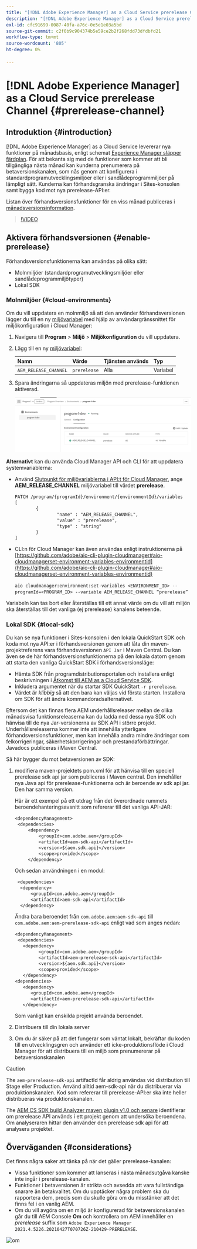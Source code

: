 ```yaml
---
title: "[!DNL Adobe Experience Manager] as a Cloud Service prerelease Channel"
description: "[!DNL Adobe Experience Manager] as a Cloud Service prerelease Channel"
exl-id: cfc91699-0087-40fa-a76c-0e5e1e03a5bd
source-git-commit: c2f0b9c904374b5e59ce2b2f268fdd73dfdbfd21
workflow-type: tm+mt
source-wordcount: '805'
ht-degree: 0%

---
```


# [!DNL Adobe Experience Manager] as a Cloud Service prerelease Channel {#prerelease-channel}


## Introduktion {#introduction}

[!DNL Adobe Experience Manager] as a Cloud Service levererar nya funktioner på månadsbasis, enligt schemat [Experience Manager släpper färdplan](https://experienceleague.adobe.com/docs/experience-manager-release-information/aem-release-updates/update-releases-roadmap.html?lang=en#aem-as-cloud-service). För att bekanta sig med de funktioner som kommer att bli tillgängliga nästa månad kan kunderna prenumerera på betaversionskanalen, som nås genom att konfigurera i standardprogramutvecklingsmiljöer eller i sandlådeprogrammiljöer på lämpligt sätt. Kunderna kan förhandsgranska ändringar i Sites-konsolen samt bygga kod mot nya prerelease-API:er.

Listan över förhandsversionsfunktioner för en viss månad publiceras i [månadsversionsinformation](/help/release-notes/release-notes-cloud/release-notes-current.md).

>[!VIDEO](/help/release-notes/assets/prerelease-overview.mp4)

## Aktivera förhandsversionen {#enable-prerelease}

Förhandsversionsfunktionerna kan användas på olika sätt:

* Molnmiljöer (standardprogramutvecklingsmiljöer eller sandlådeprogrammiljötyper)
* Lokal SDK

### Molnmiljöer {#cloud-environments}

Om du vill uppdatera en molnmiljö så att den använder förhandsversionen lägger du till en ny [miljövariabel](../implementing/cloud-manager/environment-variables.md) med hjälp av användargränssnittet för miljökonfiguration i Cloud Manager:

1. Navigera till **Program** > **Miljö** > **Miljökonfiguration** du vill uppdatera.
1. Lägg till en ny [miljövariabel](../implementing/cloud-manager/environment-variables.md):

   | Namn | Värde | Tjänsten används | Typ |
   |------|-------|-----------------|------|
   | `AEM_RELEASE_CHANNEL` | `prerelease` | Alla | Variabel |

1. Spara ändringarna så uppdateras miljön med prerelease-funktionen aktiverad.

   ![Ny miljövariabel](assets/env-configuration-prerelease.png)


**Alternativt** kan du använda Cloud Manager API och CLI för att uppdatera systemvariablerna:

* Använd [Slutpunkt för miljövariablerna i API:t för Cloud Manager](https://developer.adobe.com/experience-cloud/cloud-manager/reference/api/#operation/patchEnvironmentVariables), ange **AEM_RELEASE_CHANNEL** miljövariabel till värdet **prerelease**.

   ```
   PATCH /program/{programId}/environment/{environmentId}/variables
   [
           {
                   "name" : "AEM_RELEASE_CHANNEL",
                   "value" : "prerelease",
                   "type" : "string"
           }
   ]
   ```

* CLI:n för Cloud Manager kan även användas enligt instruktionerna på [https://github.com/adobe/aio-cli-plugin-cloudmanager#aio-cloudmanagerset-environment-variables-environmentid](https://github.com/adobe/aio-cli-plugin-cloudmanager#aio-cloudmanagerset-environment-variables-environmentid)

   ```aio cloudmanager:environment:set-variables <ENVIRONMENT_ID> --programId=<PROGRAM_ID> --variable AEM_RELEASE_CHANNEL “prerelease”```


Variabeln kan tas bort eller återställas till ett annat värde om du vill att miljön ska återställas till det vanliga (ej prerelease) kanalens beteende.

### Lokal SDK {#local-sdk}

Du kan se nya funktioner i Sites-konsolen i den lokala QuickStart SDK och koda mot nya API:er i förhandsversionen genom att låta din maven-projektreferens vara förhandsversionen `API Jar` i Maven Central. Du kan även se de här förhandsversionsfunktionerna på den lokala datorn genom att starta den vanliga QuickStart SDK i förhandsversionsläge:

* Hämta SDK från programdistributionsportalen och installera enligt beskrivningen i [Åtkomst till AEM as a Cloud Service SDK](/help/implementing/developing/introduction/aem-as-a-cloud-service-sdk.md).
* Inkludera argumentet när du startar SDK QuickStart `-r prerelease`.
* Värdet är *klibbig* så att den bara kan väljas vid första starten. Installera om SDK för att ändra kommandoradsalternativet.

Eftersom det kan finnas flera AEM underhållsreleaser mellan de olika månadsvisa funktionsreleaserna kan du ladda ned dessa nya SDK och hänvisa till de nya Jar-versionerna av SDK API i större projekt. Underhållsreleaserna kommer inte att innehålla ytterligare förhandsversionsfunktioner, men kan innehålla andra mindre ändringar som felkorrigeringar, säkerhetskorrigeringar och prestandaförbättringar.
Javadocs publiceras i Maven Central.

Så här bygger du mot betaversionen av SDK:

1. modifiera maven-projektets pom.xml för att hänvisa till en speciell prerelease sdk api jar som publiceras i Maven central. Den innehåller nya Java api för prerelease-funktionerna och är beroende av sdk api jar. Den har samma version.

   Här är ett exempel på ett utdrag från det överordnade rummets beroendehanteringsavsnitt som refererar till det vanliga API-JAR:

   ```
   <dependencyManagement>
    <dependencies>
        <dependency>
            <groupId>com.adobe.aem</groupId>
            <artifactId>aem-sdk-api</artifactId>
            <version>${aem.sdk.api}</version>
            <scope>provided</scope>
        </dependency>
   ```

   Och sedan användningen i en modul:

   ```
    <dependencies>
     <dependency>
         <groupId>com.adobe.aem</groupId>
         <artifactId>aem-sdk-api</artifactId>
     </dependency>
   ```

   Ändra bara beroendet från `com.adobe.aem:aem-sdk-api` till `com.adobe.aem:aem-prerelease-sdk-api` enligt vad som anges nedan:

   ```
   <dependencyManagement>
    <dependencies>
      <dependency>
            <groupId>com.adobe.aem</groupId>
            <artifactId>aem-prerelease-sdk-api</artifactId>
            <version>${aem.sdk.api}</version>
            <scope>provided</scope>
      </dependency>
   <dependencies>
      <dependency>
         <groupId>com.adobe.aem</groupId>
         <artifactId>aem-prerelease-sdk-api</artifactId>
      </dependency>
   ```

   Som vanligt kan enskilda projekt använda beroendet.

1. Distribuera till din lokala server
1. Om du är säker på att det fungerar som väntat lokalt, bekräftar du koden till en utvecklingsgren och använder ett icke-produktionsflöde i Cloud Manager för att distribuera till en miljö som prenumererar på betaversionskanalen

>[!CAUTION]
> 
> The `aem-prerelease-sdk-api` artifactId får aldrig användas vid distribution till Stage eller Production. Använd alltid aem-sdk-api när du distribuerar via produktionskanalen. Kod som refererar till prerelease-API:er ska inte heller distribueras via produktionskanalen.

The [AEM CS SDK build Analyzer maven plugin v1.0 och senare](https://experienceleague.adobe.com/docs/experience-manager-core-components/using/developing/archetype/build-analyzer-maven-plugin.html?lang=en#developing) identifierar om prerelease API används i ett projekt genom att undersöka beroendena. Om analyseraren hittar den använder den prerelease sdk api för att analysera projektet.

## Överväganden {#considerations}

Det finns några saker att tänka på när det gäller prerelease-kanalen:

* Vissa funktioner som kommer att lanseras i nästa månadsutgåva kanske inte ingår i prerelease-kanalen.
* Funktioner i betaversionen är strikta och avsedda att vara fullständiga snarare än betakvalitet. Om du upptäcker några problem ska du rapportera dem, precis som du skulle göra om du misstänker att det finns fel i en vanlig AEM.
* Om du vill avgöra om en miljö är konfigurerad för betaversionskanalen går du till AEM Console **Om** och kontrollera om AEM innehåller en *prerelease* suffix som ```Adobe Experience Manager 2021.4.5226.20210427T070726Z-210429-PRERELEASE```.

![om](/help/release-notes/assets/about.png)

